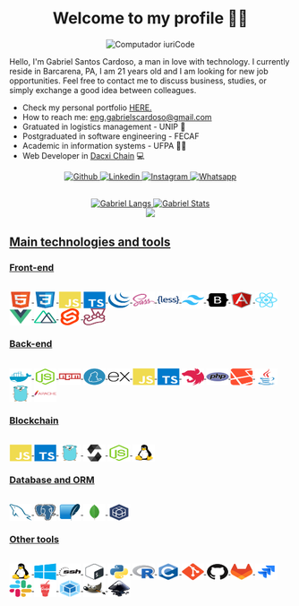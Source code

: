 <h1 align="center">Welcome to my profile 🙋‍♂️</h1>

<div align="center">
  <img src="https://raw.githubusercontent.com/MicaelliMedeiros/micaellimedeiros/master/image/computer-illustration.png" min-width="400px" max-width="400px" width="400px" align="center" alt="Computador iuriCode">

  <div align="left">
  <p> 
    Hello, I'm Gabriel Santos Cardoso, a man in love with technology. I currently reside in Barcarena, PA, I am 21 years old and I am looking for new job opportunities. Feel free to contact me to discuss business, studies, or simply exchange a good idea between colleagues.
  </p>

  <ul>
    <li>
      Check my personal portfolio <a href="https://eng-gabrielscardoso.github.io/" target="_blank">HERE.</a>
    </li>
    <li>
      How to reach me: <a href="mailto:eng-gabrielscardoso@gmail.com">eng.gabrielscardoso@gmail.com</a>
    </li>
    <li>
      Gratuated in logistics management - UNIP 🚚
    </li>
    <li>
      Postgraduated in software engineering - FECAF
    </li>
    <li>
      Academic in information systems - UFPA 👨‍💻
    </li>
    <li>
      Web Developer in <a href="https://dacxi.com/home" target="_blank">Dacxi Chain</a> 💻
    </li>
  </ul>

  <p style="text-align: center;">
    <a 
      href="https://github.com/eng-gabrielscardoso"
      target="_blank"
    >
      <img 
        src="https://img.shields.io/badge/GitHub-100000?style=for-the-badge&logo=github&logoColor=white"
        alt="Github"
        title="Github"
      >
    </a>
    <a href="https://www.linkedin.com/in/eng-gabrielscardoso/" target="_blank">
      <img
        src="https://img.shields.io/badge/LinkedIn-0077B5?style=for-the-badge&logo=linkedin&logoColor=white"
        alt="Linkedin"
        title="LinkedIn"
      >
    </a>
    <a href="https://www.instagram.com/eng.gabrielscardoso" target="_blank">
      <img
        src="https://img.shields.io/badge/Instagram-E4405F?style=for-the-badge&logo=instagram&logoColor=white" 
        alt="Instagram"
        title="Instagram"
      >
    </a>
    <a href="https://wa.me/message/SFETAGDRXGFND1" target="_blank">
      <img
        src="https://img.shields.io/badge/WhatsApp-25D366?style=for-the-badge&logo=whatsapp&logoColor=white"
        alt="Whatsapp"
        title="WhatsApp"
      >
    </a>
  </p>
  </div>
</div>

<br />

<div align="center">
  <a href="https://github.com/eng-gabrielscardoso">
  <img
    src="https://github-readme-stats.vercel.app/api/top-langs/?username=eng-gabrielscardoso&layout=compact&langs_count=8&theme=dracula"
    height="180em"
    title="Gabriel Langs"
  />
  <img
    src="https://github-readme-stats.vercel.app/api?username=eng-gabrielscardoso&show_icons=true&theme=dracula&include_all_commits=true&count_private=true"
    height="180em"
    title="Gabriel Stats"
  />
</div>

<div align="center">
  <img src="https://github-readme-streak-stats.herokuapp.com?user=eng-gabrielscardoso&theme=dracula">
</div>

<!-- <div align="center">
  <img src="https://github-profile-trophy.vercel.app/?username=eng-gabrielscardoso&theme=dracula">
</div> -->

<!-- <div align="center">
  <img src="https://activity-graph.herokuapp.com/graph?username=eng-gabrielscardoso&theme=dracula">
</div> -->

## Main technologies and tools

### Front-end
<div style="display: inline_block"><br>
  <img
    align="center"
    alt="HTML"
    title="HTML"
    height="30"
    width="40"
    src="https://raw.githubusercontent.com/devicons/devicon/master/icons/html5/html5-original.svg"
  >
  <img
    align="center"
    alt="CSS"
    title="CSS"
    height="30"
    width="40"
    src="https://raw.githubusercontent.com/devicons/devicon/master/icons/css3/css3-original.svg"
  >
  <img
    align="center"
    alt="Js"
    title="Js"
    height="30"
    width="40"
    src="https://raw.githubusercontent.com/devicons/devicon/master/icons/javascript/javascript-plain.svg"
  >
  <img
    align="center"
    alt="Ts"
    title="Ts"
    height="30"
    width="40"
    src="https://raw.githubusercontent.com/devicons/devicon/master/icons/typescript/typescript-plain.svg"
  >
  <img
    align="center"
    alt="jQuery"
    title="jQuery"
    height="30"
    width="40"
    src="https://raw.githubusercontent.com/devicons/devicon/master/icons/jquery/jquery-plain.svg"
  >
  <img
    align="center"
    alt="Sass"
    title="Sass"
    height="30"
    width="40"
    src="https://raw.githubusercontent.com/devicons/devicon/master/icons/sass/sass-original.svg"
  >
  <img
    align="center"
    alt="Less"
    title="Less"
    height="30"
    width="40"
    src="https://raw.githubusercontent.com/devicons/devicon/master/icons/less/less-plain-wordmark.svg"
  >
  <img
    align="center"
    alt="Tailwind"
    title="Tailwind"
    height="30"
    width="40"
    src="https://raw.githubusercontent.com/devicons/devicon/master/icons/tailwindcss/tailwindcss-plain.svg"
  >
  <img
    align="center"
    alt="Bootstrap"
    title="Bootstrap"
    height="30"
    width="40"
    src="https://raw.githubusercontent.com/devicons/devicon/master/icons/bootstrap/bootstrap-plain.svg"
  >
  <img
    align="center"
    alt="AngularJs"
    title="AngularJs"
    height="30"
    width="40"
    src="https://raw.githubusercontent.com/devicons/devicon/master/icons/angularjs/angularjs-original.svg"
  >
  <img
    align="center"
    alt="React"
    title="React"
    height="30"
    width="40"
    src="https://raw.githubusercontent.com/devicons/devicon/master/icons/react/react-original.svg"
  >
  <img
    align="center"
    alt="VueJs"
    title="VueJs"
    height="30"
    width="40"
    src="https://raw.githubusercontent.com/devicons/devicon/master/icons/vuejs/vuejs-original.svg"
  >
  <img
    align="center"
    alt="NuxtJs"
    title="NuxtJs"
    height="30"
    width="40"
    src="https://raw.githubusercontent.com/devicons/devicon/master/icons/nuxtjs/nuxtjs-original.svg"
  >
  <img
    align="center"
    alt="Svelte"
    title="Svelte"
    height="30"
    width="40"
    src="https://raw.githubusercontent.com/devicons/devicon/master/icons/svelte/svelte-original.svg"
  >
  <img
    align="center"
    alt="Jest"
    title="Jest"
    height="30"
    width="40"
    src="https://raw.githubusercontent.com/devicons/devicon/master/icons/jest/jest-plain.svg"
  >
</div>

### Back-end
<div style="display: inline_block"><br>
  <img
    align="center"
    alt="Docker"
    title="Docker"
    height="30"
    width="40"
    src="https://raw.githubusercontent.com/devicons/devicon/master/icons/docker/docker-plain.svg"
  >
  <img
    align="center"
    alt="NodeJs"
    title="NodeJs"
    height="30"
    width="40"
    src="https://raw.githubusercontent.com/devicons/devicon/master/icons/nodejs/nodejs-original.svg"
  >
  <img
    align="center"
    alt="Npm"
    title="Npm"
    height="30"
    width="40"
    src="https://raw.githubusercontent.com/devicons/devicon/master/icons/npm/npm-original-wordmark.svg"
  >
  <img
    align="center"
    alt="Yarn"
    title="Yarn"
    height="30"
    width="40"
    src="https://raw.githubusercontent.com/devicons/devicon/master/icons/yarn/yarn-original.svg"
  >
  <img
    align="center"
    alt="ExpressJs"
    title="ExpressJs"
    height="30"
    width="40"
    src="https://raw.githubusercontent.com/devicons/devicon/master/icons/express/express-original.svg"
  >
  <img
    align="center"
    alt="Js"
    title="Js"
    height="30"
    width="40"
    src="https://raw.githubusercontent.com/devicons/devicon/master/icons/javascript/javascript-plain.svg"
  >
  <img
    align="center"
    alt="Ts"
    title="Ts"
    height="30"
    width="40"
    src="https://raw.githubusercontent.com/devicons/devicon/master/icons/typescript/typescript-plain.svg"
  >
  <img
    align="center"
    alt="NestJS"
    title="NestJS"
    height="30"
    width="40"
    src="https://raw.githubusercontent.com/devicons/devicon/master/icons/nestjs/nestjs-plain.svg"
  >
  <img
    align="center"
    alt="Php"
    title="Php"
    height="30"
    width="40"
    src="https://raw.githubusercontent.com/devicons/devicon/master/icons/php/php-original.svg"
  >
  <img
    align="center"
    alt="Laravel"
    title="Laravel"
    height="30"
    width="40"
    src="https://raw.githubusercontent.com/devicons/devicon/master/icons/laravel/laravel-plain.svg"
  >
  <img
    align="center"
    alt="Java"
    title="Java"
    height="30"
    width="40"
    src="https://raw.githubusercontent.com/devicons/devicon/master/icons/java/java-original.svg"
  >
  <img
    align="center"
    alt="Go"
    title="Go"
    height="30"
    width="40"
    src="https://raw.githubusercontent.com/devicons/devicon/master/icons/go/go-original.svg"
  >
  <img
    align="center"
    alt="Apache"
    title="Apache"
    height="30"
    width="40"
    src="https://raw.githubusercontent.com/devicons/devicon/master/icons/apache/apache-original-wordmark.svg"
  >
</div>

### Blockchain

<div style="display: inline_block"><br>
  <img
    align="center"
    alt="Js"
    title="Js"
    height="30"
    width="40"
    src="https://raw.githubusercontent.com/devicons/devicon/master/icons/javascript/javascript-plain.svg"
  >
  <img
    align="center"
    alt="Ts"
    title="Ts"
    height="30"
    width="40"
    src="https://raw.githubusercontent.com/devicons/devicon/master/icons/typescript/typescript-plain.svg"
  >
  <img
    align="center"
    alt="Go"
    title="Go"
    height="30"
    width="40"
    src="https://raw.githubusercontent.com/devicons/devicon/master/icons/go/go-original.svg"
  >
  <img
    align="center"
    alt="Solidity"
    title="Solidity"
    height="30"
    width="40"
    src="https://raw.githubusercontent.com/devicons/devicon/master/icons/solidity/solidity-original.svg"
  >
  <img
    align="center"
    alt="NodeJs"
    title="NodeJs"
    height="30"
    width="40"
    src="https://raw.githubusercontent.com/devicons/devicon/master/icons/nodejs/nodejs-original.svg"
  >
  <img
    align="center"
    alt="Linux"
    title="Linux"
    height="30"
    width="40"
    src="https://raw.githubusercontent.com/devicons/devicon/master/icons/linux/linux-original.svg"
  >
</div>

### Database and ORM
<div style="display: inline_block"><br>
  <img
    align="center"
    alt="MySql"
    title="MySql"
    height="30"
    width="40"
    src="https://raw.githubusercontent.com/devicons/devicon/master/icons/mysql/mysql-original.svg"
  >
  <img
    align="center"
    alt="PostgreSql"
    title="PostgreSql"
    height="30"
    width="40"
    src="https://raw.githubusercontent.com/devicons/devicon/master/icons/postgresql/postgresql-original.svg"
  >
  <img
    align="center"
    alt="SQLite"
    title="SQLite"
    height="30"
    width="40"
    src="https://raw.githubusercontent.com/devicons/devicon/master/icons/sqlite/sqlite-original.svg"
  >
  <img
    align="center"
    alt="MongoDb"
    title="MongoDb"
    height="30"
    width="40"
    src="https://raw.githubusercontent.com/devicons/devicon/master/icons/mongodb/mongodb-original.svg"
  >
  <img
    align="center"
    alt="Sequelize"
    title="Sequelize"
    height="30"
    width="40"
    src="https://raw.githubusercontent.com/devicons/devicon/master/icons/sequelize/sequelize-plain.svg"
  >
</div>

### Other tools

<div style="display: inline_block"><br>
  <img
    align="center"
    alt="Linux"
    title="Linux"
    height="30"
    width="40"
    src="https://raw.githubusercontent.com/devicons/devicon/master/icons/linux/linux-original.svg"
  >
  <img
    align="center"
    alt="Windows"
    title="Windows"
    height="30"
    width="40"
    src="https://raw.githubusercontent.com/devicons/devicon/master/icons/windows8/windows8-original.svg"
  >
  <img
    align="center"
    alt="SSH"
    title="SSH"
    height="30"
    width="40"
    src="https://raw.githubusercontent.com/devicons/devicon/master/icons/ssh/ssh-original-wordmark.svg"
  >
  <img
    align="center"
    alt="Bash"
    title="Bash"
    height="30"
    width="40"
    src="https://raw.githubusercontent.com/devicons/devicon/master/icons/bash/bash-original.svg"
  >
  <img
    align="center"
    alt="Python"
    title="Python"
    height="30"
    width="40"
    src="https://raw.githubusercontent.com/devicons/devicon/master/icons/python/python-original.svg"
  >
  <img
    align="center"
    alt="R"
    title="R"
    height="30"
    width="40"
    src="https://raw.githubusercontent.com/devicons/devicon/master/icons/r/r-original.svg"
  >
  <img
    align="center"
    alt="C"
    title="C"
    height="30"
    width="40"
    src="https://raw.githubusercontent.com/devicons/devicon/master/icons/c/c-original.svg"
  >
  <img
    align="center"
    alt="Git"
    title="Git"
    height="30"
    width="40"
    src="https://raw.githubusercontent.com/devicons/devicon/master/icons/git/git-original.svg"
  >
  <img
    align="center"
    alt="Github"
    title="Github"
    height="30"
    width="40"
    src="https://raw.githubusercontent.com/devicons/devicon/master/icons/github/github-original.svg"
  >
  <img
    align="center"
    alt="Gitlab"
    title="Gitlab"
    height="30"
    width="40"
    src="https://raw.githubusercontent.com/devicons/devicon/master/icons/gitlab/gitlab-original.svg"
  >
  <img
    align="center"
    alt="Jira"
    title="Jira"
    height="30"
    width="40"
    src="https://raw.githubusercontent.com/devicons/devicon/master/icons/jira/jira-original.svg"
  >
  <img
    align="center"
    alt="Slack"
    title="Slack"
    height="30"
    width="40"
    src="https://raw.githubusercontent.com/devicons/devicon/master/icons/slack/slack-original.svg"
  >
  <img
    align="center"
    alt="Gulp"
    title="Gulp"
    height="30"
    width="40"
    src="https://raw.githubusercontent.com/devicons/devicon/master/icons/gulp/gulp-plain.svg"
  >
  <img
    align="center"
    alt="Webpack"
    title="Webpack"
    height="30"
    width="40"
    src="https://raw.githubusercontent.com/devicons/devicon/master/icons/webpack/webpack-original.svg"
  >
  <img
    align="center"
    alt="Gimp"
    title="Gimp"
    height="30"
    width="40"
    src="https://raw.githubusercontent.com/devicons/devicon/master/icons/gimp/gimp-original.svg"
  >
  <img
    align="center"
    alt="Inkscape"
    title="Inkscape"
    height="30"
    width="40"
    src="https://raw.githubusercontent.com/devicons/devicon/master/icons/inkscape/inkscape-original.svg"
  >
</div>

